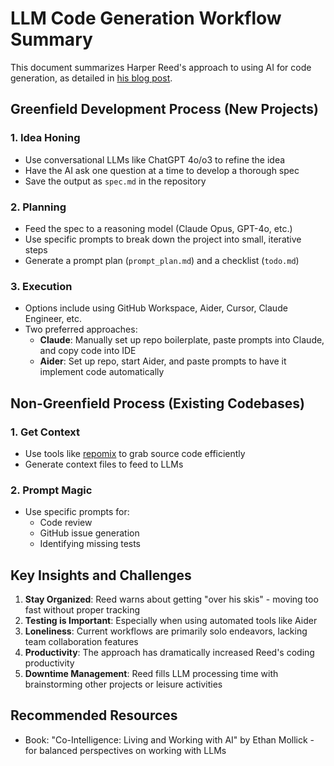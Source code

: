 # LLM Code Generation Workflow Summary

This document summarizes Harper Reed's approach to using AI for code generation, as detailed in [his blog post](https://harper.blog/2025/02/16/my-llm-codegen-workflow-atm/).

## Greenfield Development Process (New Projects)

### 1. Idea Honing
- Use conversational LLMs like ChatGPT 4o/o3 to refine the idea
- Have the AI ask one question at a time to develop a thorough spec
- Save the output as `spec.md` in the repository

### 2. Planning
- Feed the spec to a reasoning model (Claude Opus, GPT-4o, etc.)
- Use specific prompts to break down the project into small, iterative steps
- Generate a prompt plan (`prompt_plan.md`) and a checklist (`todo.md`)

### 3. Execution
- Options include using GitHub Workspace, Aider, Cursor, Claude Engineer, etc.
- Two preferred approaches:
  - **Claude**: Manually set up repo boilerplate, paste prompts into Claude, and copy code into IDE
  - **Aider**: Set up repo, start Aider, and paste prompts to have it implement code automatically

## Non-Greenfield Process (Existing Codebases)

### 1. Get Context
- Use tools like [repomix](https://github.com/yamadashy/repomix) to grab source code efficiently
- Generate context files to feed to LLMs

### 2. Prompt Magic
- Use specific prompts for:
  - Code review
  - GitHub issue generation
  - Identifying missing tests

## Key Insights and Challenges

1. **Stay Organized**: Reed warns about getting "over his skis" - moving too fast without proper tracking
2. **Testing is Important**: Especially when using automated tools like Aider
3. **Loneliness**: Current workflows are primarily solo endeavors, lacking team collaboration features
4. **Productivity**: The approach has dramatically increased Reed's coding productivity
5. **Downtime Management**: Reed fills LLM processing time with brainstorming other projects or leisure activities

## Recommended Resources
- Book: "Co-Intelligence: Living and Working with AI" by Ethan Mollick - for balanced perspectives on working with LLMs
